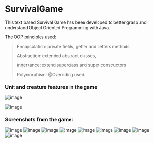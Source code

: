 # SurvivalGame
This text based Survival Game has been developed to better grasp and understand Object Oriented Programming with Java. 

The OOP principles used:
>Encapsulation: private fields, getter and setters methods,
>
>Abstraction: extended abstract classes,
>
>Inheritance: extend superclass and super constructors
>
>Polymorphism: @Overriding used.

### Unit and creature features in the game 

![image](https://user-images.githubusercontent.com/57245919/132229305-9aca25b2-5282-42ba-bdc4-24717bff9cd1.png)

![image](https://user-images.githubusercontent.com/57245919/132573463-bfb0aef1-dbfe-42a1-9093-e671a3ba4cc6.png)

### Screenshots from the game: 

![image](https://user-images.githubusercontent.com/57245919/132566746-e9a652e8-aac9-4825-a567-1514c44849c5.png)
![image](https://user-images.githubusercontent.com/57245919/132566954-6753cb9c-7c5a-4cd6-b043-709e854b5213.png)
![image](https://user-images.githubusercontent.com/57245919/132567334-a4403415-9729-42c9-a10a-be4ff5b4ec4f.png)
![image](https://user-images.githubusercontent.com/57245919/132567523-7f19beba-156f-46bf-b622-4e092cdd5831.png)
![image](https://user-images.githubusercontent.com/57245919/132568000-60598a74-9272-451d-8fb5-433331d2eb37.png)
![image](https://user-images.githubusercontent.com/57245919/132568431-e607f240-6b51-4330-8afd-34d85de73061.png)
![image](https://user-images.githubusercontent.com/57245919/132568799-c0c1ac79-80d0-492f-9d8d-c881cba27218.png)
![image](https://user-images.githubusercontent.com/57245919/132570564-2b4f8a56-e605-48d4-bd8c-ab72b54ea682.png)
![image](https://user-images.githubusercontent.com/57245919/132571178-9f9ce430-c25e-4f42-b677-9c69208a29ce.png)

